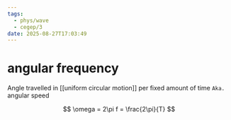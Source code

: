 ```yaml
---
tags:
  - phys/wave
  - cegep/3
date: 2025-08-27T17:03:49
---
```


# angular frequency

Angle travelled in [[uniform circular motion]] per fixed amount of time
`Aka.` angular speed

$$
\omega = 2\pi f = \frac{2\pi}{T}
$$